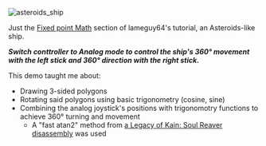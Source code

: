 ![asteroids_ship](https://github.com/user-attachments/assets/67622eb4-8898-4d80-9432-b4053f7bed13)

Just the [Fixed point Math](http://lameguy64.net/tutorials/pstutorials/chapter1/5-fixedpoint.html) section of lameguy64's tutorial, an Asteroids-like ship.

___Switch conttroller to Analog mode to control the ship's 360&deg; movement with the left stick and 360&deg; direction with the right stick.___

This demo taught me about:
- Drawing 3-sided polygons
- Rotating said polygons using basic trigonometry (cosine, sine)
- Combining the analog joystick's positions with trigonomotry functions to achieve 360&deg; turning and movement
  - A "fast atan2" method from [a Legacy of Kain: Soul Reaver disassembly](https://github.com/FedericoMilesi/soul-re/blob/8d859e8a3885e8c57f51e42bdb299fa2180258cc/src/Game/MATH3D.c#L132) was used
